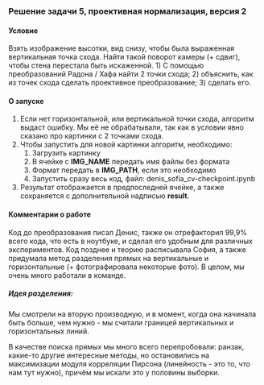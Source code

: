 ### Решение задачи 5, проективная нормализация, версия 2
 
#### Условие
Взять изображение высотки, вид снизу, чтобы была выраженная вертикальная точка схода. Найти такой поворот камеры (+ сдвиг), чтобы стена перестала быть искаженной. 1) С помощью преобразований Радона / Хафа найти 2 точки схода; 2) объяснить, как из точек схода сделать проективное преобразование; 3) сделать его.

#### О запуске
1. Если нет горизонтальной, или вертикальной точки схода, алгоритм выдаст ошибку. Мы её не обрабатывали, так как в условии явно сказано про картинки с 2 точками схода.
2. Чтобы запустить для новой картинки алгоритм, необходимо:
   1. Загрузить картинку
   2. В ячейке с **IMG_NAME** передать имя файлы без формата
   3. Формат передать в **IMG_PATH**, если это необходимо
   4. Запустить сразу весь код, файл: denis_sofia_cv-checkpoint.ipynb
3. Результат отображается в предпоследней ячейке, а также сохраняется с дополнительной надписью **result**.

#### Комментарии о работе
Код до преобразования писал Денис, также он отрефакторил 99,9% всего кода, что есть в ноутбуке, и сделал его удобным для различных экспериментов. Код позднее и теорию расписывала София, а также придумала метод разделения прямых на вертикальные и горизонтальные (+ фотографировала некоторые фото). В целом, мы очень много работали в команде.

##### Идея разделения:
Мы смотрели на вторую производную, и в момент, когда она начинала быть больше, чем нужно - мы считали границей вертикальных и горизонтальных линий.

В качестве поиска прямых мы много всего перепробовали: ранзак, какие-то другие интересные методы, но остановились на максимизации модуля корреляции Пирсона (линейность - это то, что нам тут нужно), причём мы искали это у половины выборки.

